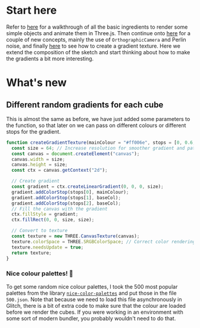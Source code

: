 # Start here

Refer to [here](https://glitch.com/edit/#!/1-scene-with-cube) for a walkthrough of all the
basic ingredients to render some simple objects and animate them in Three.js.
Then continue onto [here](https://glitch.com/edit/#!/2-single-colour-cube-grid-with-perlin-noise) for a couple of new concepts, mainly
the use of `OrthographicCamera` and Perlin noise, and finally [here](https://glitch.com/edit/#!/3-gradient-cube-grid)
to see how to create a gradient texture.
Here we extend the composition of the sketch and start thinking about how to make the gradients
a bit more interesting.

# What's new

## Different random gradients for each cube

This is almost the same as before, we have just added some parameters to the function,
so that later on we can pass on different colours or different stops for the gradient.

```js
function createGradientTexture(mainColour = "#ff006e", stops = [0, 0.6, 1]) {
  const size = 64; // Increase resolution for smoother gradient and pattern
  const canvas = document.createElement("canvas");
  canvas.width = size;
  canvas.height = size;
  const ctx = canvas.getContext("2d");

  // Create gradient 
  const gradient = ctx.createLinearGradient(0, 0, 0, size);
  gradient.addColorStop(stops[0], mainColour);
  gradient.addColorStop(stops[1], baseCol);
  gradient.addColorStop(stops[2], baseCol);
  // Fill the canvas with the gradient
  ctx.fillStyle = gradient;
  ctx.fillRect(0, 0, size, size);

  // Convert to texture
  const texture = new THREE.CanvasTexture(canvas);
  texture.colorSpace = THREE.SRGBColorSpace; // Correct color rendering
  texture.needsUpdate = true;
  return texture;
}
```

### Nice colour palettes! 🎨

To get some random nice colour palettes, I took the 500 most popular palettes from the library
[`nice-color-palettes`](https://www.npmjs.com/package/nice-color-palettes) and put those in
the file `500.json`. Note that because we need to load this file asynchronously in Glitch, there is
a bit of extra code to make sure that the colour are loaded before we render the cubes.
If you were working in an environment with some sort of modern bundler, you probably wouldn't
need to do that.
